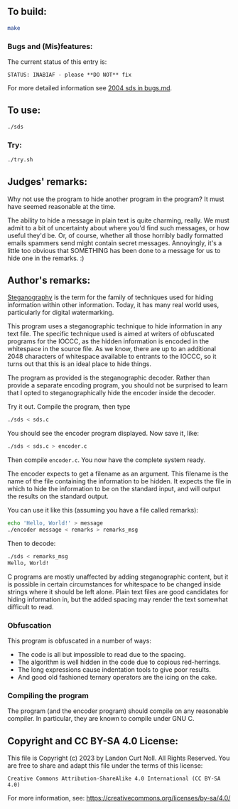 ## To build:

```sh
make
```


### Bugs and (Mis)features:

The current status of this entry is:

```
STATUS: INABIAF - please **DO NOT** fix
```

For more detailed information see [2004 sds in bugs.md](/bugs.md#2004-sds).


## To use:

```sh
./sds
```


### Try:

```sh
./try.sh
```


## Judges' remarks:

Why not use the program to hide another program in the program? It
must have seemed reasonable at the time.

The ability to hide a message in plain text is quite charming, really.
We must admit to a bit of uncertainty about where you'd find such
messages, or how useful they'd be.  Or, of course, whether all those
horribly badly formatted emails spammers send might contain secret
messages.  Annoyingly, it's a little too obvious that SOMETHING has
been done to a message for us to hide one in the remarks.  :)


## Author's remarks:

[Steganography](https://en.wikipedia.org/wiki/Steganography) is the term for the
family of techniques used for hiding information within other information.
Today, it has many real world uses, particularly for digital watermarking.

This program uses a steganographic technique to hide information in any text
file.  The specific technique used is aimed at writers of obfuscated programs
for the IOCCC, as the hidden information is encoded in the whitespace in the
source file.  As we know, there are up to an additional 2048 characters of
whitespace available to entrants to the IOCCC, so it turns out that this is an
ideal place to hide things.

The program as provided is the steganographic decoder.  Rather than
provide a separate encoding program, you should not be surprised to
learn that I opted to steganographically hide the encoder inside the
decoder.

Try it out.  Compile the program, then type

```sh
./sds < sds.c
```

You should see the encoder program displayed.  Now save it, like:

```sh
./sds < sds.c > encoder.c
```

Then compile `encoder.c`.  You now have the complete system ready.

The encoder expects to get a filename as an argument.  This filename
is the name of the file containing the information to be hidden.  It
expects the file in which to hide the information to be on the
standard input, and will output the results on the standard output.

You can use it like this (assuming you have a file called remarks):

```sh
echo 'Hello, World!' > message
./encoder message < remarks > remarks_msg
```

Then to decode:

```sh
./sds < remarks_msg
Hello, World!
```

C programs are mostly unaffected by adding steganographic content,
but it is possible in certain circumstances for whitespace to be
changed inside strings where it should be left alone.  Plain text
files are good candidates for hiding information in, but the added
spacing may render the text somewhat difficult to read.


### Obfuscation

This program is obfuscated in a number of ways:

* The code is all but impossible to read due to the spacing.
* The algorithm is well hidden in the code due to copious red-herrings.
* The long expressions cause indentation tools to give poor results.
* And good old fashioned ternary operators are the icing on the cake.

### Compiling the program

The program (and the encoder program) should compile on any
reasonable compiler.  In particular, they are known to compile under
GNU C.


## Copyright and CC BY-SA 4.0 License:

This file is Copyright (c) 2023 by Landon Curt Noll.  All Rights Reserved.
You are free to share and adapt this file under the terms of this license:

    Creative Commons Attribution-ShareAlike 4.0 International (CC BY-SA 4.0)

For more information, see: https://creativecommons.org/licenses/by-sa/4.0/
